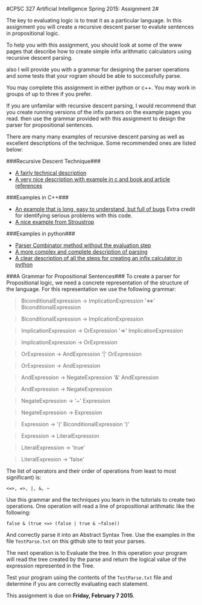 #CPSC 327 Artificial Intelligence Spring 2015: Assignment 2#

The key to evaluating logic is to treat it as a particular language.  In this assignment you will create a recursive descent parser to evalute sentences in propositional logic.

To help you with this assignment, you should look at some of the www pages that describe how to create simple infix arithmatic calculators using recursive descent parsing.

also I will provide you with a grammar for designing the parser operations and some tests that your rogram should be able to successfully parse.

You may complete this assignment in either python or c++.  You may work in groups of up to three if you prefer.

If you are unfamilar with recursive descent parsing, I would recommend that you create running versions of the infix parsers on the example pages you read.  then use the grammar provided with this assignment to design the parser for propositional sentences.

There are many many examples of recursive descent parsing as well as excellent descriptions of the technique.  Some recommended ones are listed below:

###Recursive Descent Technique###
- [A fairly technical description](http://www.cs.engr.uky.edu/~lewis/essays/compilers/rec-des.html)
- [A very nice description with example in c and book and article references](http://en.wikipedia.org/wiki/Recursive_descent_parser)

###Examples in C++###
- [An example that is long, easy to understand, but full of bugs](http://www.dreamincode.net/forums/topic/234775-creating-a-recursive-descent-parser-oop-style/) Extra credit for identifying serious problems with this code.
- [A nice example from Stroustrop](http://www.cplusplus.com/forum/general/1116/2/)

###Examples in python###
- [Parser Combinator method without the evaluation step](http://www.onlamp.com/pub/a/python/2006/01/26/pyparsing.html?page=5)
- [A more complex and complete description of parsing](http://effbot.org/zone/simple-top-down-parsing.htm)
- [A clear description of all the steps for creating an infix calculator in python](http://blog.erezsh.com/how-to-write-a-calculator-in-70-python-lines-by-writing-a-recursive-descent-parser/)

###A Grammar for Propositional Sentences###
To create a parser for Propositional logic, we need a concrete representation of the structure of the language.   For this representation we use the following grammar:


>BiconditionalExpression -> ImplicationExpression '<=>' BiconditionalExpression

>BiconditionalExpression -> ImplicationExpression

>ImplicationExpression -> OrExpression '=>' ImplicationExpression

>ImplicationExpression -> OrExpression

>OrExpression -> AndExpression '|' OrExpression

>OrExpression -> AndExpression

>AndExpression -> NegateExpression '&' AndExpression

>AndExpression -> NegateExpression

>NegateExpression -> '~' Expression

>NegateExpression -> Expression

>Expression -> '(' BiconditionalExpression ')'

>Expression -> LiteralExpression

>LiteralExpression -> 'true'

>LiteralExpresion -> 'false'

The list of operators and their order of operations from least to most significant) is:

`<=>, =>, |, &, ~`

Use this grammar and the techniques you learn in the tutorials to create two operations.  One operation will read a line of propositional arithmatic like the following:

`false & (true <=> (false | true & ~false))`

And correctly parse it into an Abstract Syntax Tree.  Use the examples in the file `TestParse.txt` on this github site to test your parses.

The next operation is to Evaluate the tree.  In this operation your program will read the tree created by the parse and return the logical value of the expression represented in the Tree.

Test your program using the contents of the `TestParse.txt` file and determine if you are correctly evaluating each statement.

This assignment is due on **Friday, February 7 2015**.




